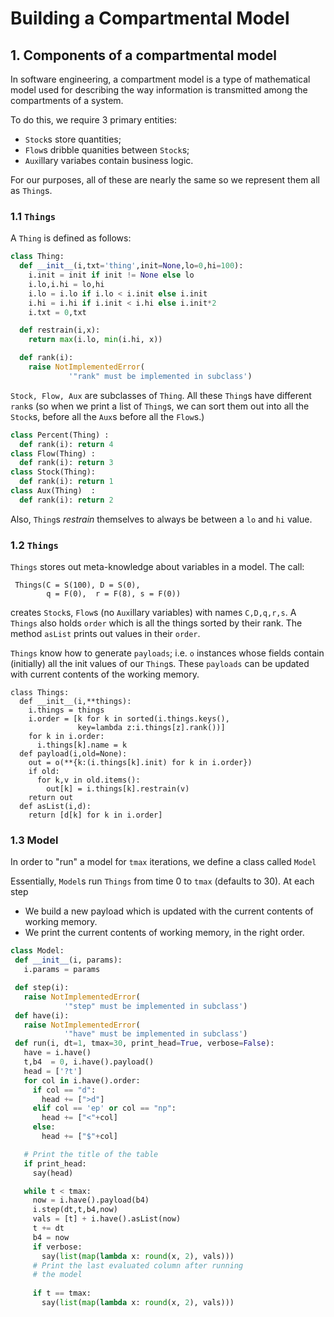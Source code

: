 # Building a Compartmental Model

## 1. Components of a compartmental model

In software engineering, a compartment model is a type of mathematical model used for describing the way information is 
transmitted among the compartments of a system.

To do this, we require 3 primary entities:
    
+ `Stock`s store quantities;
+ `Flow`s dribble quanities between `Stock`s;
+ `Aux`illary variabes contain business logic.

For our purposes, all of these are nearly the same so we represent
them all as `Thing`s.

### 1.1 `Things`

A `Thing` is defined as follows:

```python
class Thing:
  def __init__(i,txt='thing',init=None,lo=0,hi=100):
    i.init = init if init != None else lo
    i.lo,i.hi = lo,hi
    i.lo = i.lo if i.lo < i.init else i.init
    i.hi = i.hi if i.init < i.hi else i.init*2
    i.txt = 0,txt

  def restrain(i,x):
    return max(i.lo, min(i.hi, x))

  def rank(i):
    raise NotImplementedError(
             '"rank" must be implemented in subclass')
```


`Stock, Flow, Aux` are subclasses of `Thing`.
All these `Thing`s have different `rank`s (so when we print a
list of `Thing`s, we can sort them out into all the `Stock`s, 
before all the `Aux`s before all the `Flow`s.)

```python
class Percent(Thing) : 
  def rank(i): return 4
class Flow(Thing) : 
  def rank(i): return 3
class Stock(Thing): 
  def rank(i): return 1
class Aux(Thing)  : 
  def rank(i): return 2
```

Also, `Thing`s *restrain* themselves to always be between 
a `lo` and `hi` value.

### 1.2 `Things`
`Things` stores out meta-knowledge about variables in a model.
The call:

     Things(C = S(100), D = S(0),
            q = F(0),  r = F(8), s = F(0))

creates `Stock`s, `Flow`s (no `Aux`illary variables)
with names `C,D,q,r,s`. A `Things` also holds `order`
which is all the things sorted by their rank. The
method `asList` prints out values in their `order`.

`Things` know how to generate `payloads`; i.e. `o` instances
whose fields contain (initially) all the init values
of our `Thing`s.  These `payloads` can be updated
with current contents of the working memory.

```
class Things:
  def __init__(i,**things):
    i.things = things
    i.order = [k for k in sorted(i.things.keys(), 
               key=lambda z:i.things[z].rank())]
    for k in i.order:
      i.things[k].name = k
  def payload(i,old=None):
    out = o(**{k:(i.things[k].init) for k in i.order})
    if old:
      for k,v in old.items():
        out[k] = i.things[k].restrain(v)
    return out
  def asList(i,d):
    return [d[k] for k in i.order]
```

### 1.3 Model

In order to "run" a model for `tmax` iterations, we define a class called `Model`

Essentially, `Model`s run `Things` from time 0 to `tmax` (defaults to 30).
At each step

- We build a new payload which is updated
with the current contents of working memory.
- We print the current contents of working memory, in the
  right order.
  
 ```python
 class Model:
  def __init__(i, params):
    i.params = params

  def step(i):
    raise NotImplementedError(
             '"step" must be implemented in subclass')
  def have(i):
    raise NotImplementedError(
             '"have" must be implemented in subclass')
  def run(i, dt=1, tmax=30, print_head=True, verbose=False):
    have = i.have()
    t,b4  = 0, i.have().payload()
    head = ['?t']  
    for col in i.have().order:
      if col == "d":
        head += [">d"]
      elif col == 'ep' or col == "np":
        head += ["<"+col]
      else:
        head += ["$"+col]

    # Print the title of the table
    if print_head:
      say(head)

    while t < tmax:
      now = i.have().payload(b4)
      i.step(dt,t,b4,now)
      vals = [t] + i.have().asList(now)
      t += dt
      b4 = now
      if verbose:
        say(list(map(lambda x: round(x, 2), vals)))
      # Print the last evaluated column after running
      # the model
      
      if t == tmax:
        say(list(map(lambda x: round(x, 2), vals)))
  ```
